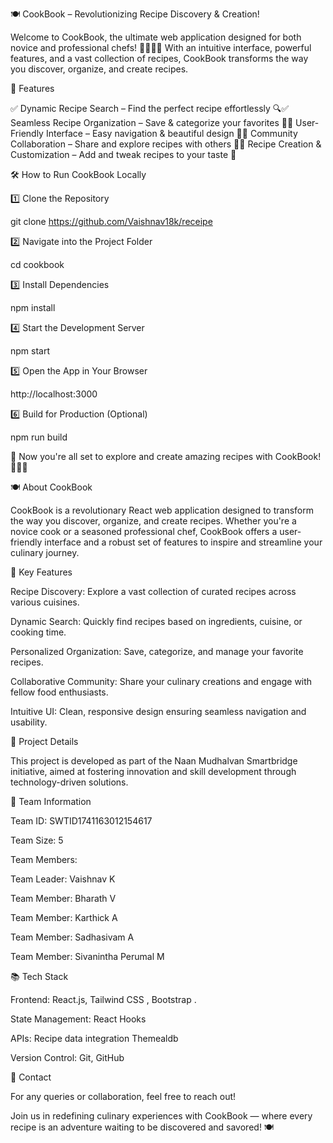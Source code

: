 🍽️ CookBook – Revolutionizing Recipe Discovery & Creation!

Welcome to CookBook, the ultimate web application designed for both novice and professional chefs! 🧑‍🍳👨‍🍳 With an intuitive interface, powerful features, and a vast collection of recipes, CookBook transforms the way you discover, organize, and create recipes.

🚀 Features

✅ Dynamic Recipe Search – Find the perfect recipe effortlessly 🔍✅ Seamless Recipe Organization – Save & categorize your favorites 📂✅ User-Friendly Interface – Easy navigation & beautiful design 🎨✅ Community Collaboration – Share and explore recipes with others 🤝✅ Recipe Creation & Customization – Add and tweak recipes to your taste 🍲

🛠️ How to Run CookBook Locally

1️⃣ Clone the Repository

git clone https://github.com/Vaishnav18k/receipe

2️⃣ Navigate into the Project Folder

cd cookbook

3️⃣ Install Dependencies

npm install

4️⃣ Start the Development Server

npm start

5️⃣ Open the App in Your Browser

http://localhost:3000

6️⃣ Build for Production (Optional)

npm run build

🎉 Now you're all set to explore and create amazing recipes with CookBook! 🍕🍰🥗

🍽️ About CookBook

CookBook is a revolutionary React web application designed to transform the way you discover, organize, and create recipes. 
Whether you're a novice cook or a seasoned professional chef, CookBook offers a user-friendly interface and
a robust set of features to inspire and streamline your culinary journey.

🌟 Key Features

Recipe Discovery: Explore a vast collection of curated recipes across various cuisines.

Dynamic Search: Quickly find recipes based on ingredients, cuisine, or cooking time.

Personalized Organization: Save, categorize, and manage your favorite recipes.

Collaborative Community: Share your culinary creations and engage with fellow food enthusiasts.

Intuitive UI: Clean, responsive design ensuring seamless navigation and usability.

🚀 Project Details

This project is developed as part of the Naan Mudhalvan Smartbridge initiative, aimed at fostering innovation and skill development through technology-driven solutions.

👥 Team Information

Team ID: SWTID1741163012154617

Team Size: 5

Team Members:

Team Leader: Vaishnav K

Team Member: Bharath V

Team Member: Karthick A

Team Member: Sadhasivam A

Team Member: Sivanintha Perumal M

📚 Tech Stack

Frontend: React.js, Tailwind CSS , Bootstrap .

State Management: React Hooks

APIs: Recipe data integration Themealdb

Version Control: Git, GitHub

📧 Contact

For any queries or collaboration, feel free to reach out!

Join us in redefining culinary experiences with CookBook — where every recipe is an adventure waiting to be discovered and savored! 🍽️
